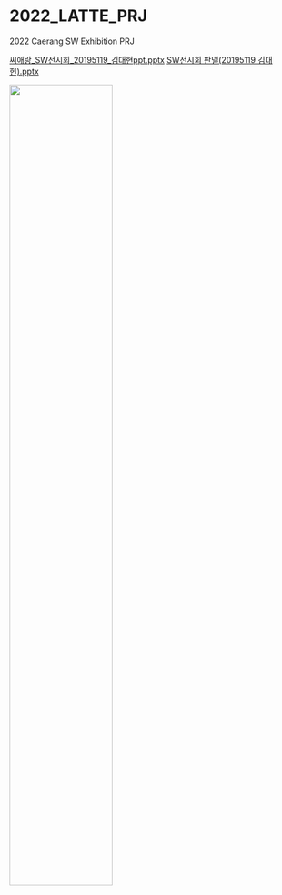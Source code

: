 # 2022_LATTE_PRJ
2022 Caerang SW Exhibition PRJ



[씨애랑_SW전시회_20195119_김대현ppt.pptx](https://github.com/LifeIsRightward/2022_LATTE_PRJ/files/10024863/_SW._20195119_.ppt.pptx)
[SW전시회 판넬(20195119 김대현).pptx](https://github.com/LifeIsRightward/2022_LATTE_PRJ/files/10047888/SW.20195119.pptx)


<img src ="https://github.com/LifeIsRightward/2022_RomaticChaser-DIary/assets/90908005/d3330abd-5635-40de-a87b-a1b89f443910" width = "60%">

